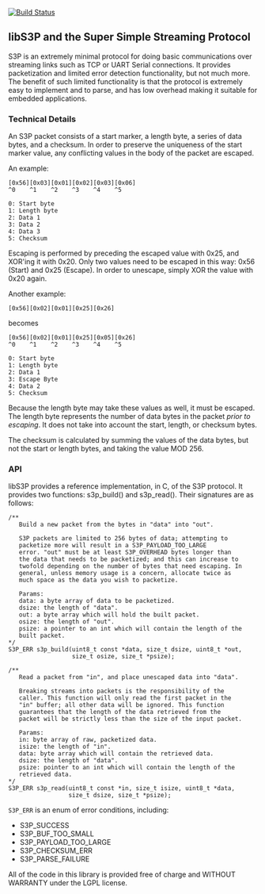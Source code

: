 [![Build Status](https://secure.travis-ci.org/nickpascucci/S3P.png)](http://travis-ci.org/nickpascucci/S3P)

## libS3P and the Super Simple Streaming Protocol ##

S3P is an extremely minimal protocol for doing basic communications
over streaming links such as TCP or UART Serial connections. It
provides packetization and limited error detection functionality, but
not much more. The benefit of such limited functionality is that the
protocol is extremely easy to implement and to parse, and has low
overhead making it suitable for embedded applications.

### Technical Details ###

An S3P packet consists of a start marker, a length byte, a series of
data bytes, and a checksum. In order to preserve the uniqueness of the
start marker value, any conflicting values in the body of the packet
are escaped.

An example:

    [0x56][0x03][0x01][0x02][0x03][0x06]
    ^0    ^1    ^2    ^3    ^4    ^5
    
    0: Start byte
    1: Length byte
    2: Data 1
    3: Data 2
    4: Data 3
    5: Checksum

Escaping is performed by preceding the escaped value with 0x25, and
XOR'ing it with 0x20. Only two values need to be escaped in this way:
0x56 (Start) and 0x25 (Escape). In order to unescape, simply XOR the
value with 0x20 again.

Another example:

    [0x56][0x02][0x01][0x25][0x26]

becomes

    [0x56][0x02][0x01][0x25][0x05][0x26]
    ^0    ^1    ^2    ^3    ^4    ^5

    0: Start byte
    1: Length byte
    2: Data 1
    3: Escape Byte
    4: Data 2
    5: Checksum

Because the length byte may take these values as well, it must be
escaped. The length byte represents the number of data bytes in the
packet *prior to escaping*. It does not take into account the start,
length, or checksum bytes.

The checksum is calculated by summing the values of the data bytes,
but not the start or length bytes, and taking the value MOD 256.

### API ###

libS3P provides a reference implementation, in C, of the S3P
protocol. It provides two functions: s3p\_build() and
s3p\_read(). Their signatures are as follows:

    /**
       Build a new packet from the bytes in "data" into "out".
    
       S3P packets are limited to 256 bytes of data; attempting to
       packetize more will result in a S3P_PAYLOAD_TOO_LARGE
       error. "out" must be at least S3P_OVERHEAD bytes longer than
       the data that needs to be packetized; and this can increase to
       twofold depending on the number of bytes that need escaping. In
       general, unless memory usage is a concern, allocate twice as
       much space as the data you wish to packetize.
    
       Params:
       data: a byte array of data to be packetized.
       dsize: the length of "data".
       out: a byte array which will hold the built packet.
       osize: the length of "out".
       psize: a pointer to an int which will contain the length of the
       built packet.
    */
    S3P_ERR s3p_build(uint8_t const *data, size_t dsize, uint8_t *out, 
                      size_t osize, size_t *psize);
    
    /**
       Read a packet from "in", and place unescaped data into "data".
        
       Breaking streams into packets is the responsibility of the
       caller. This function will only read the first packet in the
       "in" buffer; all other data will be ignored. This function
       guarantees that the length of the data retrieved from the
       packet will be strictly less than the size of the input packet.
          
       Params:
       in: byte array of raw, packetized data.
       isize: the length of "in".
       data: byte array which will contain the retrieved data.
       dsize: the length of "data".
       psize: pointer to an int which will contain the length of the
       retrieved data.
    */
    S3P_ERR s3p_read(uint8_t const *in, size_t isize, uint8_t *data, 
                     size_t dsize, size_t *psize);

`S3P_ERR` is an enum of error conditions, including:

+ S3P\_SUCCESS
+ S3P\_BUF\_TOO\_SMALL
+ S3P\_PAYLOAD\_TOO\_LARGE
+ S3P\_CHECKSUM\_ERR
+ S3P\_PARSE\_FAILURE

All of the code in this library is provided free of charge and WITHOUT
WARRANTY under the LGPL license.
